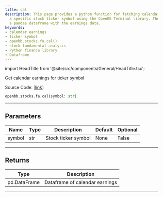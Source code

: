 ```yaml
---
title: cal
description: This page provides a python function for fetching calendar earnings of
  a specific stock ticker symbol using the OpenBB Terminal library. The function returns
  a pandas dataframe with the earnings data.
keywords:
- calendar earnings
- ticker symbol
- openbb.stocks.fa.cal()
- stock fundamental analysis
- Python finance library
- Dataframe
---
```


import HeadTitle from '@site/src/components/General/HeadTitle.tsx';

<HeadTitle title="cal - Fa - Stocks - Reference | OpenBB SDK Docs" />

Get calendar earnings for ticker symbol

Source Code: [[link](https://github.com/OpenBB-finance/OpenBBTerminal/tree/main/openbb_terminal/stocks/fundamental_analysis/yahoo_finance_model.py#L179)]

```python
openbb.stocks.fa.cal(symbol: str)
```

---

## Parameters

| Name | Type | Description | Default | Optional |
| ---- | ---- | ----------- | ------- | -------- |
| symbol | str | Stock ticker symbol | None | False |


---

## Returns

| Type | Description |
| ---- | ----------- |
| pd.DataFrame | Dataframe of calendar earnings |
---
